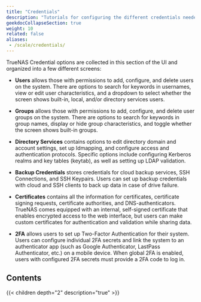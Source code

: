 ```yaml
---
title: "Credentials"
description: "Tutorials for configuring the different credentials needed for TrueNAS features."
geekdocCollapseSection: true
weight: 10
related: false
aliases:
 - /scale/credentials/
---
```


TrueNAS Credential options are collected in this section of the UI and organized into a few different screens:

* **Users** allows those with permissions to add, configure, and delete users on the system.
  There are options to search for keywords in usernames, view or edit user characteristics, and a dropdown to select whether the screen shows built-in, local, and/or directory services users.

* **Groups** allows those with permissions to add, configure, and delete user groups on the system.
  There are options to search for keywords in group names, display or hide group characteristics, and toggle whether the screen shows built-in groups.

* **Directory Services** contains options to edit directory domain and account settings, set up Idmapping, and configure access and authentication protocols.
  Specific options include configuring Kerberos realms and key tables (keytab), as well as setting up LDAP validation.

* **Backup Credentials** stores credentials for cloud backup services, SSH Connections, and SSH Keypairs.
  Users can set up backup credentials with cloud and SSH clients to back up data in case of drive failure.

* **Certificates** contains all the information for certificates, certificate signing requests, certificate authorities, and DNS-authenticators.
  TrueNAS comes equipped with an internal, self-signed certificate that enables encrypted access to the web interface, but users can make custom certificates for authentication and validation while sharing data.

* **2FA** allows users to set up Two-Factor Authentication for their system.
  Users can configure individual 2FA secrets and link the system to an authenticator app (such as Google Authenticator, LastPass Authenticator, etc.) on a mobile device.
  When global 2FA is enabled, users with configured 2FA secrets must provide a 2FA code to log in.

<div class="noprint">

## Contents

{{< children depth="2" description="true" >}}

</div>
